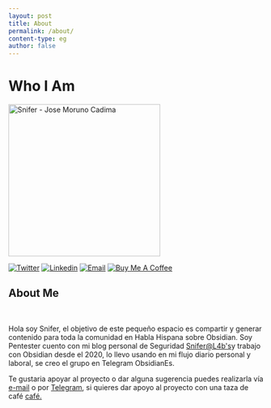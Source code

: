 ```yaml
---
layout: post
title: About
permalink: /about/
content-type: eg
author: false
---
```


<div class="row pt-5">
   <div class="col-lg-4">
      <h1 class="text-center">Who I Am</h1>
      <img class="mx-auto d-block mb-3" src="https://sniferl4bs.com/images/whoami/avatar.jpg" height="300" alt="Snifer - Jose Moruno Cadima">
      <p class="text-center">
            <a href="https://twitter.com/sniferl4bs"><img
                  src="https://img.shields.io/badge/-Twitter-1ca0f1?style=flat&amp;labelColor=1ca0f1&amp;logo=twitter&amp;logoColor=white&amp;link=https://twitter.com/sniferl4bs"
                  alt="Twitter"></a>
            <a href="https://bo.linkedin.com/in/jose-moruno-cadima-52943a64/"><img
                  src="https://img.shields.io/badge/-LinkedIn-blue?style=flat&amp;logo=Linkedin&amp;logoColor=white&amp;link=https://bo.linkedin.com/in/jose-moruno-cadima-52943a64"
                  alt="Linkedin"></a>
            <a href="mailto:sniferl4bs@gmail.com"><img
                  src="https://img.shields.io/badge/-Email-c14438?style=flat&amp;logo=Gmail&amp;logoColor=white&amp;link=mailto:sniferl4bs@gmail.com"
                  alt="Email"></a>
            <a href="https://www.buymeacoffee.com/sniferl4bs"><img
                  src="https://img.shields.io/badge/-Buy%20Me%20A%20Coffee-FF813F?style=flat&amp;logo=buy-me-a-coffee&amp;logoColor=ffffff&amp;link=https://www.buymeacoffee.com/sniferl4bs"
                  alt="Buy Me A Coffee"></a>
      </p>
   </div>
   <div class="col-lg-8">

   <div class="text-center">
         <h2>About Me</h2>
   </div>

   <br />
   <div class="text-justify mr-2">
         <p> Hola soy Snifer, el objetivo de este pequeño espacio es compartir y generar contenido para toda la comunidad en Habla Hispana sobre Obsidian. 
  Soy Pentester cuento con mi blog personal de Seguridad  <a href="https://www.sniferl4bs.com/">Snifer@L4b's</a>y trabajo con Obsidian desde el 2020, lo llevo usando en mi flujo diario personal y laboral, se creo el grupo en Telegram ObsidianEs.		 
         </p>
         <p>Te gustaria apoyar al proyecto  o dar alguna sugerencia puedes realizarla vía <a
               href="mailto:sniferl4bs@gmail.com">e-mail</a> o por <a
               href="https://t.me/sniferl4bs">Telegram</a>, si quieres dar apoyo al proyecto con una taza de café  <a
               href="https://t.me/sniferl4bs">café.</a>  </p>

   </div>

   <br />

   </div>
</div>
